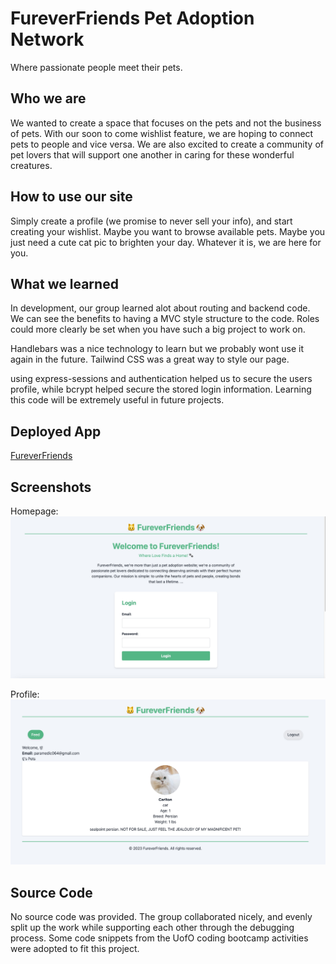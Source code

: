 # FureverFriends Pet Adoption Network
Where passionate people meet their pets.

## Who we are
We wanted to create a space that focuses on the pets and not the business of pets. With our soon to come wishlist feature, we are hoping to connect pets to people and vice versa. We are also excited to create a community of pet lovers that will support one another in caring for these wonderful creatures.

## How to use our site

Simply create a profile (we promise to never sell your info), and start creating your wishlist. Maybe you want to browse available pets. Maybe you just need a cute cat pic to brighten your day. Whatever it is, we are here for you.

## What we learned

In development, our group learned alot about routing and backend code. We can see the benefits to having a MVC style structure to the code. Roles could more clearly be set when you have such a big project to work on.

Handlebars was a nice technology to learn but we probably wont use it again in the future. Tailwind CSS was a great way to style our page.

using express-sessions and authentication helped us to secure the users profile, while bcrypt helped secure the stored login information. Learning this code will be extremely useful in future projects.

## Deployed App

[FureverFriends](https://pure-scrubland-49342-080c7f0b82aa.herokuapp.com/)

## Screenshots
Homepage:
![Homepage](./public/images/homepage.jpg)

Profile:
![profile](./public/images/profile.jpg)

## Source Code

No source code was provided. The group collaborated nicely, and evenly split up the work while supporting each other through the debugging process. Some code snippets from the UofO coding bootcamp activities were adopted to fit this project. 

